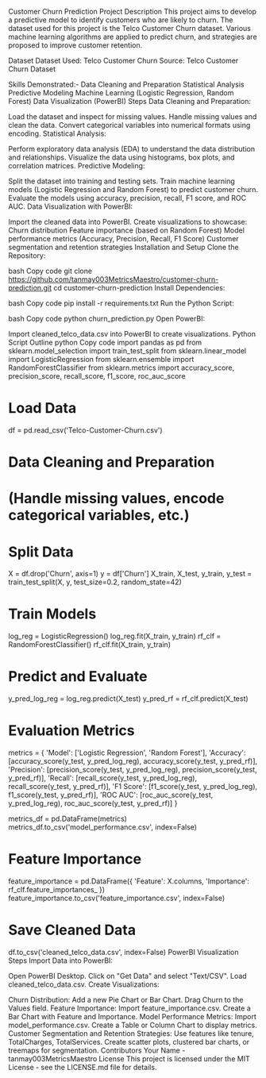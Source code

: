 Customer Churn Prediction
Project Description
This project aims to develop a predictive model to identify customers who are likely to churn. The dataset used for this project is the Telco Customer Churn dataset. Various machine learning algorithms are applied to predict churn, and strategies are proposed to improve customer retention.

Dataset
Dataset Used: Telco Customer Churn
Source: Telco Customer Churn Dataset

Skills Demonstrated:-
Data Cleaning and Preparation
Statistical Analysis
Predictive Modeling
Machine Learning (Logistic Regression, Random Forest)
Data Visualization (PowerBI)
Steps
Data Cleaning and Preparation:

Load the dataset and inspect for missing values.
Handle missing values and clean the data.
Convert categorical variables into numerical formats using encoding.
Statistical Analysis:

Perform exploratory data analysis (EDA) to understand the data distribution and relationships.
Visualize the data using histograms, box plots, and correlation matrices.
Predictive Modeling:

Split the dataset into training and testing sets.
Train machine learning models (Logistic Regression and Random Forest) to predict customer churn.
Evaluate the models using accuracy, precision, recall, F1 score, and ROC AUC.
Data Visualization with PowerBI:

Import the cleaned data into PowerBI.
Create visualizations to showcase:
Churn distribution
Feature importance (based on Random Forest)
Model performance metrics (Accuracy, Precision, Recall, F1 Score)
Customer segmentation and retention strategies
Installation and Setup
Clone the Repository:

bash
Copy code
git clone https://github.com/tanmay003MetricsMaestro/customer-churn-prediction.git
cd customer-churn-prediction
Install Dependencies:

bash
Copy code
pip install -r requirements.txt
Run the Python Script:

bash
Copy code
python churn_prediction.py
Open PowerBI:

Import cleaned_telco_data.csv into PowerBI to create visualizations.
Python Script Outline
python
Copy code
import pandas as pd
from sklearn.model_selection import train_test_split
from sklearn.linear_model import LogisticRegression
from sklearn.ensemble import RandomForestClassifier
from sklearn.metrics import accuracy_score, precision_score, recall_score, f1_score, roc_auc_score

# Load Data
df = pd.read_csv('Telco-Customer-Churn.csv')

# Data Cleaning and Preparation
# (Handle missing values, encode categorical variables, etc.)

# Split Data
X = df.drop('Churn', axis=1)
y = df['Churn']
X_train, X_test, y_train, y_test = train_test_split(X, y, test_size=0.2, random_state=42)

# Train Models
log_reg = LogisticRegression()
log_reg.fit(X_train, y_train)
rf_clf = RandomForestClassifier()
rf_clf.fit(X_train, y_train)

# Predict and Evaluate
y_pred_log_reg = log_reg.predict(X_test)
y_pred_rf = rf_clf.predict(X_test)

# Evaluation Metrics
metrics = {
    'Model': ['Logistic Regression', 'Random Forest'],
    'Accuracy': [accuracy_score(y_test, y_pred_log_reg), accuracy_score(y_test, y_pred_rf)],
    'Precision': [precision_score(y_test, y_pred_log_reg), precision_score(y_test, y_pred_rf)],
    'Recall': [recall_score(y_test, y_pred_log_reg), recall_score(y_test, y_pred_rf)],
    'F1 Score': [f1_score(y_test, y_pred_log_reg), f1_score(y_test, y_pred_rf)],
    'ROC AUC': [roc_auc_score(y_test, y_pred_log_reg), roc_auc_score(y_test, y_pred_rf)]
}

metrics_df = pd.DataFrame(metrics)
metrics_df.to_csv('model_performance.csv', index=False)

# Feature Importance
feature_importance = pd.DataFrame({
    'Feature': X.columns,
    'Importance': rf_clf.feature_importances_
})
feature_importance.to_csv('feature_importance.csv', index=False)

# Save Cleaned Data
df.to_csv('cleaned_telco_data.csv', index=False)
PowerBI Visualization Steps
Import Data into PowerBI:

Open PowerBI Desktop.
Click on "Get Data" and select "Text/CSV".
Load cleaned_telco_data.csv.
Create Visualizations:

Churn Distribution:
Add a new Pie Chart or Bar Chart.
Drag Churn to the Values field.
Feature Importance:
Import feature_importance.csv.
Create a Bar Chart with Feature and Importance.
Model Performance Metrics:
Import model_performance.csv.
Create a Table or Column Chart to display metrics.
Customer Segmentation and Retention Strategies:
Use features like tenure, TotalCharges, TotalServices.
Create scatter plots, clustered bar charts, or treemaps for segmentation.
Contributors
Your Name - tanmay003MetricsMaestro
License
This project is licensed under the MIT License - see the LICENSE.md file for details.

